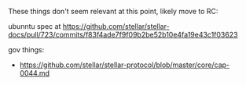 These things don't seem relevant at this point, likely move to RC:

ubunntu spec at https://github.com/stellar/stellar-docs/pull/723/commits/f83f4ade7f9f09b2be52b10e4fa19e43c1f03623

gov things:
- https://github.com/stellar/stellar-protocol/blob/master/core/cap-0044.md
